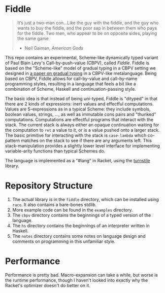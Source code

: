 # Fiddle

> It’s just a two-man con...Like the guy with the fiddle, and the guy
> who wants to buy the fiddle, and the poor sap in between them who
> pays for the fiddle. Two men, who appear to be on opposite sides,
> playing the same game
> - Neil Gaiman, *American Gods*

This repo contains an experimental, Scheme-like dynamically typed
variant of Paul Blain Levy's Call-by-push-value (CBPV), called
*Fiddle*. Fiddle is based on the "Scheme-like" model of gradual typing
in a CBPV setting we designed in [a paper on gradual typing][GTT] in a
CBPV-like metalanguage. Being based on CBPV, Fiddle allows for
call-by-value and call-by-name programming styles, resulting in a
language that feels a bit like a combination of Scheme, Haskell and
continuation-passing style.

The basic idea is that instead of being uni-typed, Fiddle is "dityped"
in that there are 2 kinds of expressions: inert values and effectful
computations. Values are S-expressions as in a typical Scheme: they
include symbols, boolean values, strings, ..., as well as immutable
cons pairs and "thunked" computations. Computations are effectful
programs that interact with the stack. The current stack is always
either an opaque continuation waiting for the computation to `ret` a
value to it, or is a value pushed onto a larger stack. The basic
primitive for interacting with the stack is `case-lambda` which
co-pattern matches on the stack to see if there are any arguments
left. This stack-manipulation provides a slightly lower level
interface for implementing variable-arity functions than typical
Schemes do.

The language is implemented as a "#lang" in Racket, using the
[turnstile][turnstile] library.

# Repository Structure

1. The actual library is in the `fiddle` directory, which can be
   installed using `raco`. It also contains a bare-bones stdlib.
2. More example code can be found in the `examples` directory.
3. The `cbpv` directory contains the beginnings of a typed version of
   the language.
4. The `hs` directory contains the beginnings of an interpreter
   written in Haskell.
5. The `notes` directory contains some notes on language design and
   comments on programming in this unfamiliar style.

# Performance

Performance is pretty bad. Macro-expansion can take a while, but worse
is the runtime performance, though I haven't looked into exactly why
the Racket's optimizer doesn't do better on it.

[turnstile]: https://docs.racket-lang.org/turnstile/index.html
[GTT]: https://arxiv.org/abs/1811.02440
